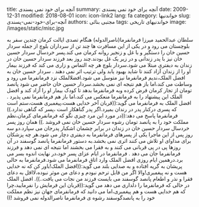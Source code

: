 title: آنچه برای خود نمی پسندی 
summary: آنچه برای خود نمی پسندی 
date: 2009-12-31
modified: 2018-08-01
icon:  icon-link2
lang: fa
category: خواندنیها
slug: آنچه-برای-خود-نمی-پسندی
authors: مجتبی بنائی
tags: خواندنیهای تاریخی
image: /images/static/misc.jpg

سلطان    عبدالحمید میرزا فرمانفرما(ناصرالدوله) هنگام تصدی ایالت کرمان چندین    سفر به بلوچستان می رود و در یکی از این مسافرت ها چند تن از سرداران    بلوچ از جمله سردار حسین خان را دستگیر و با غل و زنجیر روانه کرمان    می کند.پسر خردسال سردار حسین خان نیز با پدر زندانی و در زیر یک غل    بودند.چند روز بعد فرزند سردار حسین خان در زندان به دیفتری مبتلا می شود.سردار    بلوچ هر چه التماس و زاری می کند که فرزند بیمار او را از زندان    آزاد کنند تا شاید بهبود یابد ولی ترتیب اثر نمی دهند . سردار    حسین خان به افضل الملک،ندیم فرمانفرما نیز متوسل می شود.افضلالملک    نزد فرمانفرما می رود و وساطت می کند،اما باز هم نتیجه ای نمی بخشد.سردار    حسین خان حاضر می شود پانصد تومان از تجار کرمان قرض کرده وبه    فرمانفرما بدهد تا کودک بیمار او را آزاد کند و افضل الملک این پیشنهاد    را به فرمانفرما منعکس می کند،اما باز هم فرمانفرما نمی پذیرد . افضل    الملک به فرمانفرما می گوید:((قربان آخر خدایی هست،پیغمبری هست،ستم است    که پسری درکنار پدر در رندان بمیرد.اگر پدر گناهکار است ،پسر که گناهی    ندارد.)) فرمانفرما پاسخ می دهد:((در مورد این مرد چیزی نگو که فرمانفرمای    کرمان،نظم مملکت خود را به پانصد تومان رشوه سردار حسین خان نمی    فروشد .)) همان    روز پسر خردسال سردار حسین خان در زندان در برابر چشمان اشکبار پدرجان    می سپارد.دو سه روز پس از این ماجرا یکی از پسرهای فرمانفرما به دیفتری    دچار می شود.هر چه پزشکان برای مداوای او تلاش می کنند اثری نمی بخشد.به    دستور فرمانفرما پانصد گوسفند در آن روزها پی در پی قربانی می کنند    و به فقرا می بخشند اما نتیجه ای نمی دهد و فرزند فرمانفرما جان می دهد . فرمانفرما    در ایام عزای پسر خود،در نهایت اندوه بسر می برد.درهمین ایام روزی    افضل الملک وارد اتاق فرمانفرما می شود.فرمانفرما به حالی پریشان به گریه    افتاده و به صدایی بلند می گوید:((افضل الملک!باور کن که نه خدایی هست    و نه پیغمبری!والا اگر من قابل ترحم نبودم و دعای من موثر نبوده،لااقل    به دعای فقرا و نذر و اطعام پانصد گوسفند می بایست فرزند من نجات    می یافت..)). افضل الملک در حالی که فرمانفرما را دلداری می دهد می گوید:((قربان    این فرمایش را نفرمایید،چرا که هم خدایی هست و هم پیغمبری،اما    می دانید که فرمانفرمای جهان نیز نظم مملکت خود را به پانصدگوسفند    رشوه ی فرمانفرما ناصرالدوله نمی فروشد !))
